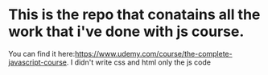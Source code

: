 # This is the repo that conatains all the work that i've done with js course.
You can find it here:https://www.udemy.com/course/the-complete-javascript-course.
I didn't write css and html only the js code
